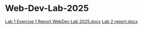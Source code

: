 # Web-Dev-Lab-2025
[Lab 1 Exercise 1 Report WebDev Lab 2025.docx](https://github.com/user-attachments/files/22861721/Exercise.1.WebDev.Lab.2025.docx)
[Lab 2 report.docx](https://github.com/user-attachments/files/22982407/Lab.2.report.docx)
